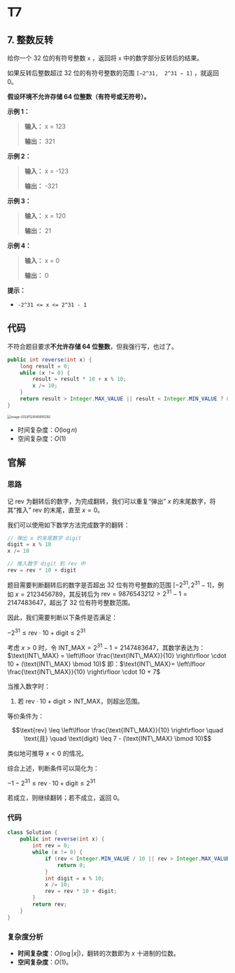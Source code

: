 # T7

## 7. 整数反转 

给你一个 32 位的有符号整数 `x` ，返回将 `x` 中的数字部分反转后的结果。

如果反转后整数超过 32 位的有符号整数的范围 `[−2^31,  2^31 − 1]` ，就返回 0。

**假设环境不允许存储 64 位整数（有符号或无符号）。** 

**示例 1：** 

> **输入：** x = 123
>
> **输出：** 321

**示例 2：** 

> **输入：** x = \-123
>
> **输出：** \-321

**示例 3：** 

> **输入：** x = 120
>
> **输出：** 21

**示例 4：** 

> **输入：** x = 0
>
> **输出：** 0

**提示：** 

*   `-2^31 <= x <= 2^31 - 1`

## 代码

不符合题目要求**不允许存储 64 位整数**，但我强行写，也过了。

```java
public int reverse(int x) {
    long result = 0;
    while (x != 0) {
        result = result * 10 + x % 10;
        x /= 10;
    }
    return result > Integer.MAX_VALUE || result < Integer.MIN_VALUE ? 0 : (int) result;
}
```

<img src="http://public.file.lvshuhuai.cn/images\image-20241124145910292.png" alt="image-20241124145910292" style="zoom:50%;" />

- 时间复杂度：$O(\log n)$
- 空间复杂度：$O(1)$

## 官解

### 思路

记 $\text{rev}$ 为翻转后的数字，为完成翻转，我们可以重复“弹出” $x$ 的末尾数字，将其“推入” $\text{rev}$ 的末尾，直至 $x=0$。

我们可以使用如下数学方法完成数字的翻转：

```java
// 弹出 x 的末尾数字 digit
digit = x % 10  
x /= 10  

// 推入数字 digit 到 rev 中
rev = rev * 10 + digit  
```

题目需要判断翻转后的数字是否超出 32 位有符号整数的范围 $[-2^{31}, 2^{31} - 1]$，例如 $x = 2123456789$，其反转后为 $\text{rev}= 9876543212 > 2^{31} - 1 = 2147483647$，超出了 32 位有符号整数范围。

因此，我们需要判断以下条件是否满足：

$-2^{31} \leq \text{rev} \cdot 10 + \text{digit}\leq 2^{31}$

考虑 $x > 0$ 时，令 $\text{INT\_MAX} = 2^{31} - 1 = 2147483647$，其数学表达为：$\text{INT\_MAX} = \left\lfloor \frac{\text{INT\_MAX}}{10} \right\rfloor \cdot 10 + (\text{INT\_MAX} \bmod 10)$ 即：$\text{INT\_MAX}= \left\lfloor \frac{\text{INT\_MAX}}{10} \right\rfloor \cdot 10 + 7$

当推入数字时：

1. 若 $\text{rev} \cdot 10 + \text{digit} > \text{INT\_MAX}$，则超出范围。

等价条件为：

$$\text{rev} \leq \left\lfloor \frac{\text{INT\_MAX}}{10} \right\rfloor \quad \text{且} \quad \text{digit} \leq 7 - (\text{INT\_MAX} \bmod 10)$$

类似地可推导 $x < 0$ 的情况。

综合上述，判断条件可以简化为：

$−1-2^{31} \leq \text{rev} \cdot 10 + \text{digit} \leq 2^{31}$

若成立，则继续翻转；若不成立，返回 0。

### 代码

```java
class Solution {
    public int reverse(int x) {
        int rev = 0;
        while (x != 0) {
            if (rev < Integer.MIN_VALUE / 10 || rev > Integer.MAX_VALUE / 10) {
                return 0;
            }
            int digit = x % 10;
            x /= 10;
            rev = rev * 10 + digit;
        }
        return rev;
    }
}
```

### 复杂度分析

- **时间复杂度**：$O(\log |x|)$，翻转的次数即为 $x$ 十进制的位数。
- **空间复杂度**：$O(1)$。 